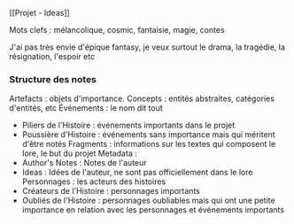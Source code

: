 [[Projet - Ideas]]

Mots clefs :
mélancolique, cosmic, fantaisie, magie, contes

J'ai pas très envie d'épique fantasy, je veux surtout le drama, la tragédie, la résignation, l'espoir etc

### Structure des notes

Artefacts : objets d'importance.
Concepts : entités abstraites, catégories d'entités, etc
Événements : le nom dit tout
- Piliers de l'Histoire : événements importants dans le projet
- Poussière d'Histoire : événements sans importance mais qui méritent d'être notés
Fragments : informations sur les textes qui composent le lore, le but du projet
Metadata :
- Author's Notes : Notes de l'auteur
- Ideas : Idées de l'auteur, ne sont pas officiellement dans le lore
Personnages : les acteurs des histoires
- Créateurs de l'Histoire : personnages importants
- Oubliés de l'Histoire : personnages oubliables mais qui ont une petite importance en relation avec les personnages et événements importants